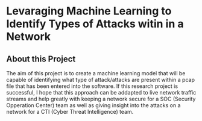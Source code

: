 # Levaraging Machine Learning to Identify Types of Attacks witin in a Network

## About this Project
The aim of this project is to create a machine learning model that will be capable of identifying what type of attack/attacks are present within a pcap file that has been entered into the software. If this research project is successful, I hope that this approach can be addapted to live network traffic streams and help greatly with keeping a network secure for a SOC (Security Opperation Center) team as well as giving insight into the attacks on a network for a CTI (Cyber Threat Intelligence) team.
